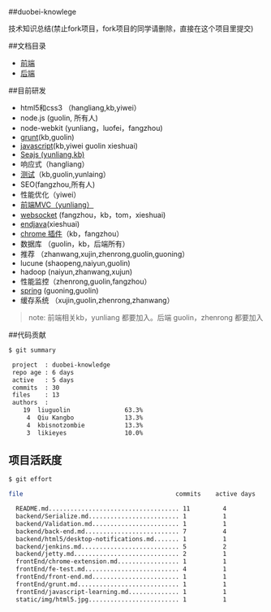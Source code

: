 ##duobei-knowlege

技术知识总结(禁止fork项目，fork项目的同学请删除，直接在这个项目里提交)

##文档目录

* [前端](frontEnd/front-end.md)
* [后端](backend/back-end.md)

##目前研发

* html5和css3 （hangliang,kb,yiwei）
* node.js (guolin, 所有人) 
* node-webkit (yunliang，luofei，fangzhou)
* [grunt](frontEnd/grunt.md)(kb,guolin) 
* [javascript](frontEnd/javascript-learning.md)(kb,yiwei guolin xieshuai)
* [Seajs (yunliang,kb)](frontEnd/module_file_loader.md)
* 响应式（hangliang）
* [测试](frontEnd/fe-test.md)（kb,guolin,yunlaing）
* SEO(fangzhou,所有人)
* 性能优化（yiwei）
* [前端MVC（yunliang）](frontEnd/javascript_mvc.md)
* [websocket](https://github.com/adamzhou/adamchatroom) (fangzhou，kb，tom，xieshuai)
* [endjava](https://github.com/sqxieshuai/endJava-jsonEditor)(xieshuai)
* [chrome 插件](frontEnd/chrome-extension.md)（kb，fangzhou）
* 数据库 （guolin，kb，后端所有）
* 推荐 （zhanwang,xujin,zhenrong,guolin,guoning）
* lucune (shaopeng,naiyun,guolin)
* hadoop (naiyun,zhanwang,xujun)
* 性能监控（zhenrong,guolin,fangzhou）
* [spring](backend/spring.md) (guoning,guolin)
* 缓存系统 （xujin,guolin,zhenrong,zhanwang）

> note: 前端相关kb，yunliang 都要加入。后端 guolin，zhenrong 都要加入

##代码贡献

```bash
$ git summary 

 project  : duobei-knowledge
 repo age : 6 days
 active   : 5 days
 commits  : 30
 files    : 13
 authors  : 
    19	liuguolin               63.3%
     4	Qiu Kangbo              13.3%
     4	kbisnotzombie           13.3%
     3	likieyes                10.0%

```

## 项目活跃度

```bash
$ git effort

file                                          commits    active days

  README.md.................................... 11         4
  backend/Serialize.md......................... 1          1
  backend/Validation.md........................ 1          1
  backend/back-end.md.......................... 7          4
  backend/html5/desktop-notifications.md....... 1          1
  backend/jenkins.md........................... 5          2
  backend/jetty.md............................. 2          1
  frontEnd/chrome-extension.md................. 1          1
  frontEnd/fe-test.md.......................... 4          1
  frontEnd/front-end.md........................ 1          1
  frontEnd/grunt.md............................ 1          1
  frontEnd/javascript-learning.md.............. 1          1
  static/img/html5.jpg......................... 1          1

```

